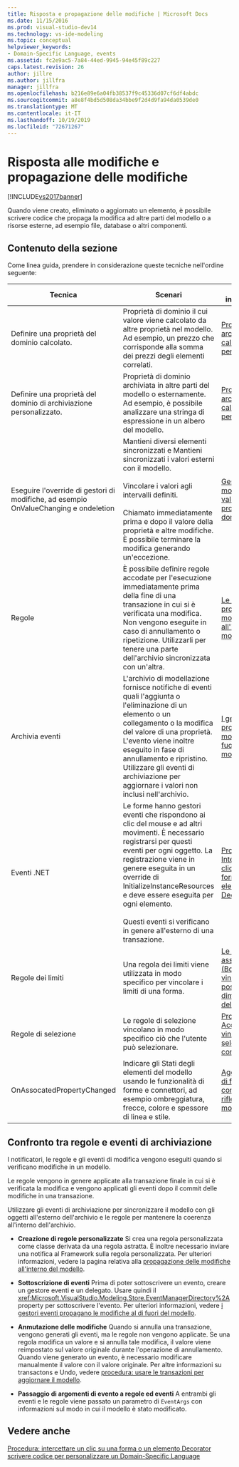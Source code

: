 ```yaml
---
title: Risposta e propagazione delle modifiche | Microsoft Docs
ms.date: 11/15/2016
ms.prod: visual-studio-dev14
ms.technology: vs-ide-modeling
ms.topic: conceptual
helpviewer_keywords:
- Domain-Specific Language, events
ms.assetid: fc2e9ac5-7a84-44ed-9945-94e45f89c227
caps.latest.revision: 26
author: jillre
ms.author: jillfra
manager: jillfra
ms.openlocfilehash: b216e89e6a04fb38537f9c45336d07cf6df4abdc
ms.sourcegitcommit: a8e8f4bd5d508da34bbe9f2d4d9fa94da0539de0
ms.translationtype: MT
ms.contentlocale: it-IT
ms.lasthandoff: 10/19/2019
ms.locfileid: "72671267"
---
```

# <a name="responding-to-and-propagating-changes"></a>Risposta alle modifiche e propagazione delle modifiche
[!INCLUDE[vs2017banner](../includes/vs2017banner.md)]

Quando viene creato, eliminato o aggiornato un elemento, è possibile scrivere codice che propaga la modifica ad altre parti del modello o a risorse esterne, ad esempio file, database o altri componenti.

## <a name="in-this-section"></a>Contenuto della sezione
 Come linea guida, prendere in considerazione queste tecniche nell'ordine seguente:

|Tecnica|Scenari|Per altre informazioni|
|---------------|---------------|--------------------------|
|Definire una proprietà del dominio calcolato.|Proprietà di dominio il cui valore viene calcolato da altre proprietà nel modello. Ad esempio, un prezzo che corrisponde alla somma dei prezzi degli elementi correlati.|[Proprietà di archiviazione calcolate e personalizzate](../modeling/calculated-and-custom-storage-properties.md)|
|Definire una proprietà del dominio di archiviazione personalizzato.|Proprietà di dominio archiviata in altre parti del modello o esternamente. Ad esempio, è possibile analizzare una stringa di espressione in un albero del modello.|[Proprietà di archiviazione calcolate e personalizzate](../modeling/calculated-and-custom-storage-properties.md)|
|Eseguire l'override di gestori di modifiche, ad esempio OnValueChanging e ondeletion|Mantieni diversi elementi sincronizzati e Mantieni sincronizzati i valori esterni con il modello.<br /><br /> Vincolare i valori agli intervalli definiti.<br /><br /> Chiamato immediatamente prima e dopo il valore della proprietà e altre modifiche. È possibile terminare la modifica generando un'eccezione.|[Gestori di modifica del valore delle proprietà del dominio](../modeling/domain-property-value-change-handlers.md)|
|Regole|È possibile definire regole accodate per l'esecuzione immediatamente prima della fine di una transazione in cui si è verificata una modifica. Non vengono eseguite in caso di annullamento o ripetizione. Utilizzarli per tenere una parte dell'archivio sincronizzata con un'altra.|[Le regole propagano le modifiche all'interno del modello](../modeling/rules-propagate-changes-within-the-model.md)|
|Archivia eventi|L'archivio di modellazione fornisce notifiche di eventi quali l'aggiunta o l'eliminazione di un elemento o un collegamento o la modifica del valore di una proprietà. L'evento viene inoltre eseguito in fase di annullamento e ripristino. Utilizzare gli eventi di archiviazione per aggiornare i valori non inclusi nell'archivio.|[I gestori eventi propagano le modifiche al di fuori del modello](../modeling/event-handlers-propagate-changes-outside-the-model.md)|
|Eventi .NET|Le forme hanno gestori eventi che rispondono ai clic del mouse e ad altri movimenti. È necessario registrarsi per questi eventi per ogni oggetto. La registrazione viene in genere eseguita in un override di InitializeInstanceResources e deve essere eseguita per ogni elemento.<br /><br /> Questi eventi si verificano in genere all'esterno di una transazione.|[Procedura: Intercettare un clic su una forma o su un elemento Decorator](../modeling/how-to-intercept-a-click-on-a-shape-or-decorator.md)|
|Regole dei limiti|Una regola dei limiti viene utilizzata in modo specifico per vincolare i limiti di una forma.|[Le regole associate (BoundsRules) vincolano posizione e dimensione delle forme](../modeling/boundsrules-constrain-shape-location-and-size.md)|
|Regole di selezione|Le regole di selezione vincolano in modo specifico ciò che l'utente può selezionare.|[Procedura: Accedere e vincolare la selezione corrente](../modeling/how-to-access-and-constrain-the-current-selection.md)|
|OnAssocatedPropertyChanged|Indicare gli Stati degli elementi del modello usando le funzionalità di forme e connettori, ad esempio ombreggiatura, frecce, colore e spessore di linea e stile.|[Aggiornamento di forme e di connettori per riflettere il modello](../modeling/updating-shapes-and-connectors-to-reflect-the-model.md)|

## <a name="comparing-rules-and-store-events"></a>**Confronto tra regole e eventi di archiviazione**
 I notificatori, le regole e gli eventi di modifica vengono eseguiti quando si verificano modifiche in un modello.

 Le regole vengono in genere applicate alla transazione finale in cui si è verificata la modifica e vengono applicati gli eventi dopo il commit delle modifiche in una transazione.

 Utilizzare gli eventi di archiviazione per sincronizzare il modello con gli oggetti all'esterno dell'archivio e le regole per mantenere la coerenza all'interno dell'archivio.

- **Creazione di regole personalizzate** Si crea una regola personalizzata come classe derivata da una regola astratta. È inoltre necessario inviare una notifica al Framework sulla regola personalizzata. Per ulteriori informazioni, vedere la pagina relativa alla [propagazione delle modifiche all'interno del modello](../modeling/rules-propagate-changes-within-the-model.md).

- **Sottoscrizione di eventi** Prima di poter sottoscrivere un evento, creare un gestore eventi e un delegato. Usare quindi il <xref:Microsoft.VisualStudio.Modeling.Store.EventManagerDirectory%2A>property per sottoscrivere l'evento. Per ulteriori informazioni, vedere [i gestori eventi propagano le modifiche al di fuori del modello](../modeling/event-handlers-propagate-changes-outside-the-model.md).

- **Anmutazione delle modifiche** Quando si annulla una transazione, vengono generati gli eventi, ma le regole non vengono applicate. Se una regola modifica un valore e si annulla tale modifica, il valore viene reimpostato sul valore originale durante l'operazione di annullamento. Quando viene generato un evento, è necessario modificare manualmente il valore con il valore originale. Per altre informazioni su transactons e Undo, vedere [procedura: usare le transazioni per aggiornare il modello](../modeling/how-to-use-transactions-to-update-the-model.md).

- **Passaggio di argomenti di evento a regole ed eventi** A entrambi gli eventi e le regole viene passato un parametro di `EventArgs` con informazioni sul modo in cui il modello è stato modificato.

## <a name="see-also"></a>Vedere anche
 [Procedura: intercettare un clic su una forma o un elemento Decorator](../modeling/how-to-intercept-a-click-on-a-shape-or-decorator.md) [scrivere codice per personalizzare un Domain-Specific Language](../modeling/writing-code-to-customise-a-domain-specific-language.md)

